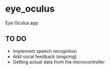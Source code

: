 # eye_oculus

Eye Oculus app

## TO DO

- Implement speech recognition
- Add vocal feedback (ongoing)
- Getting actual data from the microcontroller